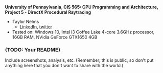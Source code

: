 **University of Pennsylvania, CIS 565: GPU Programming and Architecture,
Project 5 - DirectX Procedural Raytracing**

* Taylor Nelms
  * [LinkedIn](https://www.linkedin.com/in/taylor-k-7b2110191/), [twitter](https://twitter.com/nelms_taylor)
* Tested on: Windows 10, Intel i3 Coffee Lake 4-core 3.6GHz processor, 16GB RAM, NVidia GeForce GTX1650 4GB

### (TODO: Your README)

Include screenshots, analysis, etc. (Remember, this is public, so don't put
anything here that you don't want to share with the world.)
